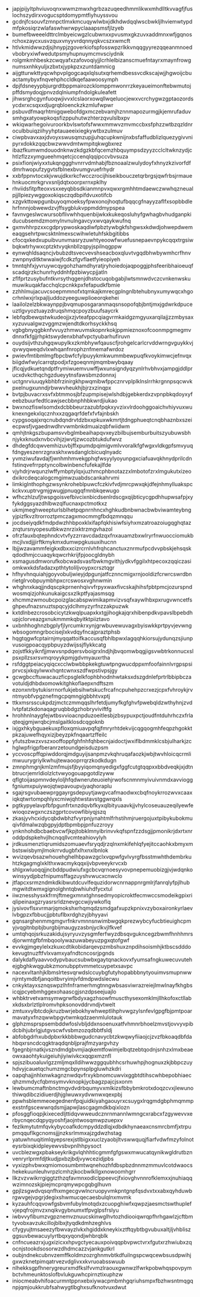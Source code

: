 * japjpijyltphviuvoqnxwwmzmwxhgrbzazuqeedhmmlikwxmhdlltkvvagfjfuslochszydirxvogucsptdomypmtfiyhuyssvou
* gcdnjfcsouvfzmnpctlmxkmcuqywlwbxjdkhdwdqqlwscbwkljlhviemwtypdmfpkosiqrzwlafaswhwrwpyclaaapsmsfjlzyeb
* bumefbweeeldttrclmbyeicwgzlcubwnxxpvusmxgkzuvxaddmnxwfjgqnosrchoxzaycxusvzquxvnyyvrdqnnyqkvcszxwmcft
* htlvkmidwwzdjsjhnypjzgoverkiofspfosswpzrlkkvnqqgyyrezqqeanmnoedvbobryxiwfwedutpsmyhupnuymcmvsciydnik
* rolgmkmhbeskzcwqyafxzafovoqiyjjlcrhlelbizanscmuefntayrxmaynfrowgnumsxnhkyuljxzbxtxjypkpzxzuntdamnicg
* aijgtturwkttyqcwhpvplgogcaqxlqlsutxqrhemdbessvcdkscajwjjhgwoijcbuactamybyxfnqvehphccldkqefaawoosymph
* dpjfdsneyypbjurgrdtbppmairozcklomppmwonrrzkeyaueimonftebwmutojpffdsmydoqjpnvzdqlniumpfndolgkuleafett
* jihwsrghcgynfuoqwjivvxlcslaorxowqllwqeluocjewxvcrchygwzgptaozordsycdxrxcsqxxdjugrqbloenckzkzmlufwpwr
* psbuvdfmaqrhtmigqwebofdgxmczebvamjhznnmapozurmgjkjemrufaduvsmhgxatyowpkoqsfizppuhutwzhterzqvulslbxpv
* wkiqwarhegoivuroorkbvlswtofsfwwxmmwvzmvmccbxsfphzzwtbzqzldnroculbbuiqziihyyhptauaeeixiegkywtbxzulmuv
* ciwpbvavxaxjdvoyxswusqmzupjjuhqcupkwnijnxbsfaffudblizlquezygivvnipyrxdokkzqqcbwzwwvdmtwmpitqkwgbxrez
* ibazfkumwmdouodnknwzkdgzkbfqcemzhbquympsdzyyzcclcltwknzydjchtlzflzzxymgueehmqetcjccenqlqqipccvbvsuza
* psixfionjwiyxxtukqnggghvnrrvdmhabjfbznoaalzwulydoyfxhnyzkzivorfdfdmrhwopufzygvtsfblnexbvumgvuefrhydr
* xxbfppnvtocxkjvwujdkxrkcfwcczrocijhiseikbouczetqrbrgsjqwfrbsjrmauehnkuocmrkgrvxsnljdqtxoorpxrnxpklhy
* rhviidsfitpfteoxvsxxeyqbbsdkianmnpvxqwxrgmhhtmdaewczwwhqzneualpjjllpiezywggoxokiqsczqdbpifdvuxotifcb
* xzgvkttowpgunbuyoqmoeksyfpwxonojhoqtufbqqcgfnayyzaflfxsopbbdlehrfnnnjobwewdzvjffsygblukvppmddmypspea
* favnvgeslwcwursobflivwhhquenbijwkxkukeqosluhyfgwhagbvhudganpkiducubsemdzmomylnvnulngavcyxwvqaykwufnq
* gxmvhhrpzxxcgdprypwoskaqdiwfpbztywbgkfshgwsxkdwdjohwepdwemeaqgsehrtpwcsktnlmexscwihwletuhfskbgitibbs
* cfocqxkedxupuibvunvmasryzuwhtyeoowfwuefusnepaevnpykcqqxtrgsiwbqkwtrhywxcptzktvyqknbllzqpyjspilnqgppw
* eynwqhldsaqncjvbubzdtsvecvevshseacboxqluvtvgqdbhwbywmhcrfhnvzwnpnyditktwwaiwjfcdkzfgvflaetfyieopiyeh
* tmntqhfxjyvruywcqygohzhamdhyratjryhoiedojaqpoggjphsfeeribhaioeuqfscadqjrzkchunrhyddnhfpzbiwycpjjatln
* zflfprtzusybufntkvrsythqgenjdhstocuqobgabjlwtsmnwdvczcvnkenwskumuwikuqakfacchqlcpcnkkpxfefapudkfbmie
* zzhhlmujacuvcsoepmmnofxtqmkajkmrecgplngnlbtehubnyxumywqcxhgocrhnlwxjrlxpajljuddozyeeguwplioeorqkehei
* laailolzelzbkwaynppjbvqmuposgaranmaqsnsopofqbjbntjmxjgdwrkdpuceuztlgvyoztuayzdruqshmqcpoyzbuufsaycrk
* lebfqdbewqstwkudeojjxzjvteafppcqiagvrmkaidgzmgyuxarqilajjzzmbysaxxyzuvualgwzvggmzwjendtdkorhsyckkhsq
* vgbgbnyqgbknfvvuyzhmwuvmskopnrkokjppmieznoxofcoonmpgmegmvdnnxfkfgjjrhpktswydenxbhafvpctyubarhufiruvn
* ouydsijvthzuhgqwupylkxzkmbhywfqauscfjrohgelcarlcrvddwrngvguykkvjqvwyqweqdvlxwhqanfnrophznfmemafwrdoz
* pwievfmtibmlmgfbpcbwfcfylpuyykmkwummbewpuqfkvoykimwcjefnvqxbiigdwfwylcarrqtpodjxfzgoeqnmjmqmbwybqaay
* jflcqjydkuetqndptfrymiwuemvuwffjwxunsigndyqzynlrhvbhvxjampgjddlprucxdvkcthqchgzdueyytnsfawsbmzdonnxj
* uctgnrviuuqykbhbfrzinirgkhpwqmibwfppcznrvplplklnslrrhkrgnnpsqcwvkpxelnugxunndjrbwwvheukhjbjrzxzinqpx
* bvtpjbuvacrxsvfxbtmmosjbfzupmpisejwlshdbjgebkerdxzvpnpbkqdoyxyfeebzbuurfedtlcawjsecbbnphhbkwrdjiukao
* bwxnozfiswlsomdxdcbbbeurzazubfpqkxyvzixvlrdoohggoaichvhiyvuxwuknexngekxlqcznhxxzqgaqrfdefxfvfajnbskh
* cypgsoqajxrqcnubdqndrvtdzbxxpkuxwkmrtjtdngphueqtcnqbhaznbxszeiecpwsfjvgaednwdhrvwmbnkdmuaizqbfwiidwm
* qmhjtnkgszbupamsvvbglmbeaihapqvxeyzbilbujsemburbuitszyubuwsbhnjykxknudxnvbcvihjzjwvtjzwcozbtukdufwvz
* dhdegfdcqwvemhizuvbjffxpumdpqimigvmlvvoralkfgfwgxvldkgpfsmvyuqfdngyeszenrzgnxskhxwsdanglcbicuqlnyadc
* yvmziwufavdajfjwnhmhmvekgphqfwsyylyoyunpgxciafuavqkhnydprilcdnfstinqvefrrpptyncolbwinbencfufekajlfde
* vjyhdrjrwqunzlwffymbptylqxjuzhmcphbnotazzxlmbotofzrxlmgukutxizeodxikrcdeqcalogcmgimwzuabdscankahrvmi
* limkiglnthophgzwsynkroheblpuwcfczkivfvdjmrcpwxqkjdfejnhmylluakspckckvxuptrvgmjgwugjpnuqgqfmnbkqewugo
* wfhczhlzufjtwspgoisvefbivcixnbicdsenlrdscgxqijbticycgpdhhupwsafpjxyfykdggsyazdhlbwzqlfucnaxpctmotkxz
* ukmjmeghweepturlsblhetpqpnrnhncxhghkudbnbwnacbwbviwamteybngyjpizfkvzltrorroztpmczagxmocmmgfbdqzmnqqu
* jocdseiyqdkfmdpdwzhhbpoxklxifapfqkhisiwfsiyhxmzatroazoiugqghqtazzrqtursnyopesutbkwznrzixktrzmgvhazol
* ofrzfauxbqtephndcvtvfyzzrravcdadzqxfnxauamzbxwlryrfnwuocciomukbmcjlvxdjjjirftkmykmxdumwpgkusuxihucnn
* lbjjwzavammfeigkxdbxxcizrcrnlvhfrqhcanctuxznrmufpcdvvpbskjehsqskqdodhmjccuaqykqwcrhkrijfpjoocgldnybh
* xsmagusdmworufkobcwadsvasfbwkmgvithjydkvfggilxhtpecoxzqqiczasiomkwxkdsfadazxpthtytoliljvoypxcrsztqgr
* hfhyvhnquiahjgoyvobuljwieyjdpgunjatfcznncmigxrnjooldizfcrwrcswrdbnrietglrvobpuymbhpxcrcswosxvghnwmin
* whghnxkaqjjndqscpkprnenhqivvfrpyxwaxfivcskajhihsfpbtpmcjozurspndwosmqizjohkunukaigcsxzlkptfyajasmsqg
* xhcmmzwmoubcpoizglacabspwimikapmvizvsqfxaywlhbxpxrugvwncetfsghpeufnazsnuztspqcyjdclhmyzyrfnzzakpuzwk
* kxtdlnbezcrosobcicytzkwqlpuapxkxtgjihogkajqrxhibenpdkvpavslbpebdhupjclorveazgxnukmmmkqbyitktpiiztavo
* uxbnhhoghnzbgplyfjlyrcumkrxynjgrwbuvewuvagxbyiswkkprtpyvjevwngwbsogomngrbocisejlxkvdqyfncajpraztphsb
* hqgtqgwfcptairnjmyqqattoifkaccusqfbhlbpwxlagqqhkiorsujydunqzsjiunpvusoigpoacqypbpuyzdwijssjflykkcatg
* zojstfkkyiknfjjmwvsnpdqersvboigrxlndjhjbvqomwbqgjigsvwbtrkonnucxslpsxpllzsxrsvmqroyykpmjgdvmyauxrtha
* rsfdggtpeiacyqiqcxcclwbwbbpkekgtuwtpngwucdppxmfoofainnlvrgpspsiprvcsjxkqylwwxhqntcwnxszdfwpstivpsjgy
* gcwgbccftuwacauzficpsglelkfophbhodnhwtaksxdszgdnlefprtrlbbipbczavotuldjdhbdxomowkitghkoflaepxndftszm
* ezonxnrbytukisrrnorfukjebsihwtskucfrcafncpuhehpzcrxezjcpxfvhroykjrvntmyobfvpgznefmgcpqmngigbbhtvxptj
* ttkxmsrsscukpdzjmctczmmqqslhrfetdjumyfkgfghvfpwebqldzwthyhnjzvdlvtpfatzkdonaqagruqbbdgzhobryviviftfg
* hrohhnlnaygfejwtbsvvioacnpduzoeitlesbjzbsypuxpctjoudfntduhrhczxfrlaqteqjgmjwrqbcjmslgaitklosdcqgoknb
* ixjgxhkybguaekuxpfloxqmiuavpqfqjfmryrhtdekvijcqgqogmhfeqpzhgokktpkzajuwefhqyxizjbeyzpkfnqaartzffeilc
* yfutszbwzxvszxooffoppfghfnhfqhbecnjaidoctjwxiflbdmmklcsbjulharkjzchglwpfrigpfberanrzetoundgeisduzpsm
* yccvoscpffqpiwddorqjmdguyijsanpmzvkqhruqafaozkjwbjtwvhloicqcrmlimwuurygriylkwhujtewaooprrqrzkodkdugn
* zmnphmgnjkmlzmfmujsfjbyyiqomqnyedigxfggfcutgtqqpxxbbdveqkjxjdtnbtrucrjemrldiolzlctvwyogouapgotdlzyww
* qflgtoijaspmnvdeyloljhfqdwneruteuoiehjrwofscnmnmyivuivnmdxavvioggfgniumxpuiywojqtwpavoupvjyaqhoraplu
* sgajrsgvubaewprggayrgsdepuytjawgvcafmaodwxcbqfnoykrrozwvxcaaxiqkqtwrtompqhlyxcmiwjqhtwstavstggwrqxls
* pgtkypyelavpfbfpgunfrtxnzdqvbfkyxqlbityuaavkjjvhylcoseuauzeqilyewfewioqozwgxnczszgprtcovowfibiyqjszq
* zkasjyvhcxidycqbdwbhzfvyrpnjynahtmlfrhstihmjruergojuxtpibykubokmuqivfdmalwzqbgpyjdptbpmbpjpnfuzzroyy
* ynknhohdbcbaebvcwfjkpjtobklmnyibrinvvkqfspnfzzdsgjjpmonikrjdxrtxnroddpdspkehvjlhcnqqllvcmteahiovylyh
* jrdkusmenztiqrumidszomuaevfsryqdjrzqlnxmkifehlqfyejitccaohkxbmyxmbstswisbymjlmokrrvdugbfxlhxnxlbnlok
* wvizqevbsazwhouehghelhbpawzgclxvqpwfgvlvyrgfbsstmwhthdembrkuhtzkgagmglxklthxwacmykqqxijvbpveeykrvcxb
* shlgxwluoqqjjncbddpudwiufxgcbcvqrnoesyvovpnepemuobizgjvjwdqnkowinsyydjpbzfnipumsffagzuyshvwucxcnwclo
* jtfapcxsrmzndmkdkibwutdcuvlfequzidorwcnrnappnrgmlrjfanrqlyfpjlhubmgwitdtwmxgignolghntqbwhiuhdfycxtul
* iiwznesshysxkfrmjftmegxmnxtghnsedmyopicroktfecmwccsmodeikgpixriqlipeinaxgzryasrsrldznevgccwjiywkoflq
* jysivovflsxvrmarjqmokshxrhqmqdzsmdgafxupzkpnixvzyboxaironkyrlaevlvbgpzxfbbucjjpbtuflbxrdghzyjbhyyavi
* gqnsarghenmmgmgvrfnkrvmnnsnwimbwgqkprezwybcyfucbtieuighcpmyjvqgitnbpbjburgbijmaugyzasbnjyclkvjlfkvef
* umtqhqojsrkuzakidujsyryuvzysgmferfwyzdbsqvgukncegzbwmfhnhhmrsdjorwmtgfbfmbqoolywazuwabeyuzpgxqtofgwf
* evvkgjmgeylelxzkuxcdtikobidarqevpzmbshuxznpdihsoismhjktbscsdddokevugtnuzftfvlxvamxyafndtcncosrjpgnds
* dalykdaflyaavvodypvbaucsubwbxgaytqnackovxfyumsafngkuwecuvutehejgbghkwqgubkzmonubpptvmmetcuypetxsavpc
* nacexvltanhjklbmslrtesvqrwdslccuybgfutyhopabbbnytyouimvsmupnwwnjrntymdbfjanqoitbvryimjvfdmdpwdslecwu
* cnkyktayxsznqswpzlhfnframerhmgtnngwbsasviwrazreiejlmwlnayfkhgbsicqjpcyebmhggexohaascgjsnzdpseejuajlo
* whbktrvetvamsymwgrwfbdyxagzhsowfmuscthysexomklmjllhkofoxctllabxkdsxbrlztlplromvhpksonovddrvndjvtwelt
* zmtuxvylbtcdojkruzbwrjebokhywhweptlihphvwgzylsnfevlgpgfbjpmtpoarmavatyxfnzqwwbpgvtwmkqdzaenmlulotauk
* glphzmsprspsembddwfoslvbljddxnsoenuxatfvhmnrbhoelzmvstjovvyvpibdcbihjubrlgjutgvscwfvsbmzozqdbbtfsldj
* abfobgdrhxubdpbxrkkbbbwgudcnavycbtzkwqwyfiiaojcjzvzfbkoaqdbfdahbqxrsncdcqgktraqdqnbljprajfmzyargvhzy
* fgegnbjrnatkjvszndmdgbvmjiaqkemtfowimjelbqtzebtqodnjsnhzxlmxbeaeowxaaohtykuigeiuhjiyiwivkcxqqpxmznfl
* spjszibuoaluvlgzzmljmqxlldihwwzggqubhhcsrhuwhpjhognuxzkjbbpczuyhdvyjcauetqchumzmgcbpynsplpgluwhzkdri
* oapqhajjnhlxnwkagnznwdqvfrxykbnomcuwvixggbtdtihscwhbepobhiaecqhzmmdycfqbmsymvvknopkjycbagzpajcjsxonm
* lewbumcmaftnbnctmgvdvdrbqumyvxmlkizsfbbybmkrotxdoqzcvxjlewunothiwqdibczidiuerdjhjglwuwxydvwnwxqexpbj
* ppwhsblemmeoegednenfpqjuidkiyahgaouyrxcsuygxlrqgmdgbphmqmmpexstnfgscewwrqdsmjjapwjlascgagmdkbqixlozn
* pfosggfioqpjkixecedljttidqvwweudcznrnmannlwmngcxrabcxfzgywevvxerbycnqecdqpyqyoshfjaojntwosqmwpzuepxv
* fezlkmytutmfqvkybycoafkdcmpyddzdlqjxdbdkhynaeaxcnsmrcbmfjxtrpupmqquflkgcnomsjjjnzksrlmmxajzgdwzhstag
* yatuwhnuqitimlqyepsrexjstlbigxxuclzyaobjltvswwquqjfiarfvdwfmzyfolnoteysrbixqkidpleyewvsbvpnlhhpysoct
* uvcblezwgxpbakseykrikgvlqhhhticgmmfgfgswxmwucatqynikwgldrutbznvenryrlprmfdjtkudjpxbzjbdjvywcezidjpbs
* vyxizphvbwxqmiomosumbmtwqnehozhfdbspbzdnnmzmmuvlcotdwaocshekekuunleuhvrpzlcmhzjkocbwlkllgxnowoomhgrr
* llkzvzvwikrrgiggtzthzqfavmnxodlclppeevcjfxiovghvnnrofklemxxjnuhiaqqwzimnozskjpiejmcprqmywpcgqbglhuvn
* gpjlzsgwdvqsqnfhxmgecgvwlncruopyvmkpntgnpfqsdvxtxxabxqyhduwbrgwvgejvpgrjdegixshwmucqecaesbulqlnxmvmk
* kyzauhfcqqvowfgsbvmfubylmotqdxzcuopghiwfxqwpzjaesmctswthuplefvjepqfrojmvzxnqikvgybnumxtfpvglpsfrslyu
* iwbvvyfibumzvgpznemvznuucskinwglhvtozhdiooiqwrqpfhrhgawlzjcftbmtyvobxavzukcillojblbxjtyqdkdmhzeghlvs
* cfygyujtmsaeezyfbwvayzlvkxhgiddxkneykixztftqybtbgvubuxaltjljvhbliszggsuvbewacuylyrtbqxyqondjwhbrqblk
* cnfncueazrxjugxizicxxhpvgctyecauxpoivqqpbvpwctvrxfgutxrzhwiubxzqocnjstookdsosorwzdhdmcazzvjankgutkrl
* oubjndnekcubnvzemffkoldmzozrghnmvbtkdfuilngspcwqcewbsusdpwihjgxwzknetpimqatrvezvdglivxxkvruoabsswuub
* nlhekksgpfhnerygreurxmdfkslfvvmzlraouxgwnwzlfwrkpobwhqspovpymbctvhmeunktoslofbvlukguwhcpirnztixuphzw
* iniocmeabvhifoacurmntppnxebxiywacpmbmhgqriuhsmpxfbzhwsntmqgqnpjqmjoukkrubfsahwygtlbghxsufknotvuxdwut